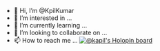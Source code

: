 - 👋 Hi, I’m @KpilKumar
- 👀 I’m interested in ...
- 🌱 I’m currently learning ...
- 💞️ I’m looking to collaborate on ...
- 📫 How to reach me ...
[![@kapil's Holopin board](https://holopin.me/kapil)](https://holopin.io/@kapil)
<!---
KpilKumar/KpilKumar is a ✨ special ✨ repository because its `README.md` (this file) appears on your GitHub profile.
You can click the Preview link to take a look at your changes.
--->
